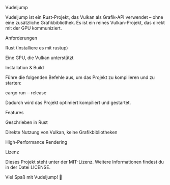 Vudeljump

Vudeljump ist ein Rust-Projekt, das Vulkan als Grafik-API verwendet – ohne eine zusätzliche Grafikbibliothek. Es ist ein reines Vulkan-Projekt, das direkt mit der GPU kommuniziert.

Anforderungen

Rust (Installiere es mit rustup)

Eine GPU, die Vulkan unterstützt

Installation & Build

Führe die folgenden Befehle aus, um das Projekt zu kompilieren und zu starten:

cargo run --release

Dadurch wird das Projekt optimiert kompiliert und gestartet.

Features

Geschrieben in Rust

Direkte Nutzung von Vulkan, keine Grafikbibliotheken

High-Performance Rendering

Lizenz

Dieses Projekt steht unter der MIT-Lizenz. Weitere Informationen findest du in der Datei LICENSE.

Viel Spaß mit Vudeljump! 🚀
